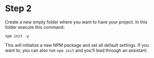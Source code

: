 # Step 2

Create a new empty folder where you want to have your project. In this folder execute this command:
```
npm init -y
```
This will initialize a new NPM package and set all default settings. If you want to, you can also run `npm init` and you'll lead through an assistant.